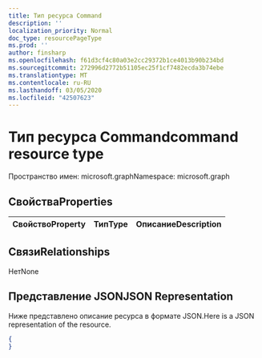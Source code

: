 ```yaml
---
title: Тип ресурса Command
description: ''
localization_priority: Normal
doc_type: resourcePageType
ms.prod: ''
author: finsharp
ms.openlocfilehash: f61d3cf4c80a03e2cc29372b1ce4013b90b234bd
ms.sourcegitcommit: 272996d2772b51105ec25f1cf7482ecda3b74ebe
ms.translationtype: MT
ms.contentlocale: ru-RU
ms.lasthandoff: 03/05/2020
ms.locfileid: "42507623"
---
```

# <a name="command-resource-type"></a><span data-ttu-id="4f400-102">Тип ресурса Command</span><span class="sxs-lookup"><span data-stu-id="4f400-102">command resource type</span></span>

<span data-ttu-id="4f400-103">Пространство имен: microsoft.graph</span><span class="sxs-lookup"><span data-stu-id="4f400-103">Namespace: microsoft.graph</span></span>

## <a name="properties"></a><span data-ttu-id="4f400-104">Свойства</span><span class="sxs-lookup"><span data-stu-id="4f400-104">Properties</span></span>
|<span data-ttu-id="4f400-105">Свойство</span><span class="sxs-lookup"><span data-stu-id="4f400-105">Property</span></span>|<span data-ttu-id="4f400-106">Тип</span><span class="sxs-lookup"><span data-stu-id="4f400-106">Type</span></span>|<span data-ttu-id="4f400-107">Описание</span><span class="sxs-lookup"><span data-stu-id="4f400-107">Description</span></span>|
|:---|:---|:---|

## <a name="relationships"></a><span data-ttu-id="4f400-108">Связи</span><span class="sxs-lookup"><span data-stu-id="4f400-108">Relationships</span></span>
<span data-ttu-id="4f400-109">Нет</span><span class="sxs-lookup"><span data-stu-id="4f400-109">None</span></span>
## <a name="json-representation"></a><span data-ttu-id="4f400-110">Представление JSON</span><span class="sxs-lookup"><span data-stu-id="4f400-110">JSON Representation</span></span>
<span data-ttu-id="4f400-111">Ниже представлено описание ресурса в формате JSON.</span><span class="sxs-lookup"><span data-stu-id="4f400-111">Here is a JSON representation of the resource.</span></span>
<!--{
  "blockType": "resource",
  "@odata.type": "microsoft.graph.command"
}-->
``` json
{
}
```



